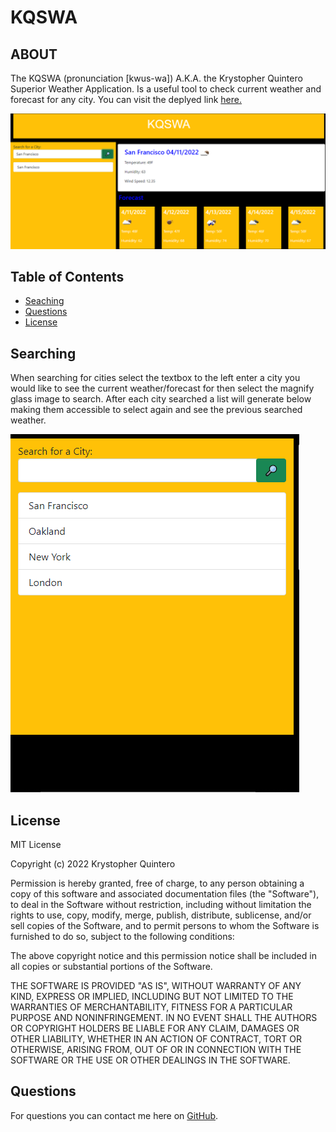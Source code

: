 # KQSWA
## **ABOUT**
The KQSWA (pronunciation [kwus-wa]) A.K.A. the Krystopher Quintero Superior Weather Application. Is a useful tool to check current weather and forecast for any city. You can visit the deplyed link [here.](https://krystopherq.github.io/KQSWA/)

![Website-screen-shot](assets/website.png)
## Table of Contents
 * [Seaching](#Searching)
 * [Questions](#questions)
 * [License](#license)
            

## Searching
When searching for cities select the textbox to the left enter a city you would like to see the current weather/forecast for then select the magnify glass image to search. After each city searched a list will generate below making them accessible to select again and see the previous searched weather.

![save](assets/search.png)

## License
MIT License

Copyright (c) 2022 Krystopher Quintero

Permission is hereby granted, free of charge, to any person obtaining a copy
of this software and associated documentation files (the "Software"), to deal
in the Software without restriction, including without limitation the rights
to use, copy, modify, merge, publish, distribute, sublicense, and/or sell
copies of the Software, and to permit persons to whom the Software is
furnished to do so, subject to the following conditions:

The above copyright notice and this permission notice shall be included in all
copies or substantial portions of the Software.

THE SOFTWARE IS PROVIDED "AS IS", WITHOUT WARRANTY OF ANY KIND, EXPRESS OR
IMPLIED, INCLUDING BUT NOT LIMITED TO THE WARRANTIES OF MERCHANTABILITY,
FITNESS FOR A PARTICULAR PURPOSE AND NONINFRINGEMENT. IN NO EVENT SHALL THE
AUTHORS OR COPYRIGHT HOLDERS BE LIABLE FOR ANY CLAIM, DAMAGES OR OTHER
LIABILITY, WHETHER IN AN ACTION OF CONTRACT, TORT OR OTHERWISE, ARISING FROM,
OUT OF OR IN CONNECTION WITH THE SOFTWARE OR THE USE OR OTHER DEALINGS IN THE
SOFTWARE.

## Questions
For questions you can contact me here on [GitHub](https://github.com/KrystopherQ).
